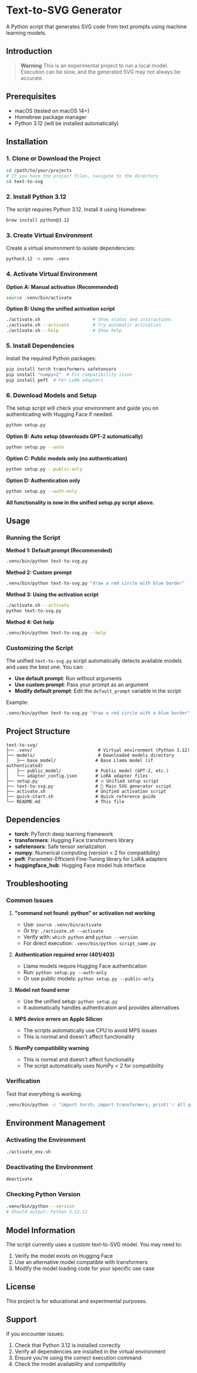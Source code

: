 # Text-to-SVG Generator

A Python script that generates SVG code from text prompts using machine learning models.

## Introduction

> **Warning**
> This is an experimental project to run a local model.  Execution can be slow, and the generated SVG may not always be accurate.

## Prerequisites

- macOS (tested on macOS 14+)
- Homebrew package manager
- Python 3.12 (will be installed automatically)

## Installation

### 1. Clone or Download the Project

```bash
cd /path/to/your/projects
# If you have the project files, navigate to the directory
cd text-to-svg
```

### 2. Install Python 3.12

The script requires Python 3.12. Install it using Homebrew:

```bash
brew install python@3.12
```

### 3. Create Virtual Environment

Create a virtual environment to isolate dependencies:

```bash
python3.12 -m venv .venv
```

### 4. Activate Virtual Environment

**Option A: Manual activation (Recommended)**
```bash
source .venv/bin/activate
```

**Option B: Using the unified activation script**
```bash
./activate.sh                    # Show status and instructions
./activate.sh --activate         # Try automatic activation
./activate.sh --help             # Show help
```

### 5. Install Dependencies

Install the required Python packages:

```bash
pip install torch transformers safetensors
pip install "numpy<2"  # Fix compatibility issue
pip install peft  # For LoRA adapters
```

### 6. Download Models and Setup

The setup script will check your environment and guide you on authenticating with Hugging Face if needed.

```bash
python setup.py
```

**Option B: Auto setup (downloads GPT-2 automatically)**
```bash
python setup.py --auto
```

**Option C: Public models only (no authentication)**
```bash
python setup.py --public-only
```

**Option D: Authentication only**
```bash
python setup.py --auth-only
```

**All functionality is now in the unified setup.py script above.**

## Usage

### Running the Script

**Method 1: Default prompt (Recommended)**
```bash
.venv/bin/python text-to-svg.py
```

**Method 2: Custom prompt**
```bash
.venv/bin/python text-to-svg.py "draw a red circle with blue border"
```

**Method 3: Using the activation script**
```bash
./activate.sh --activate
python text-to-svg.py
```

**Method 4: Get help**
```bash
.venv/bin/python text-to-svg.py --help
```

### Customizing the Script

The unified `text-to-svg.py` script automatically detects available models and uses the best one. You can:

- **Use default prompt**: Run without arguments
- **Use custom prompt**: Pass your prompt as an argument
- **Modify default prompt**: Edit the `default_prompt` variable in the script

Example:
```bash
.venv/bin/python text-to-svg.py "draw a red circle with a blue border"
```

## Project Structure

```
text-to-svg/
├── .venv/                         # Virtual environment (Python 3.12)
├── models/                        # Downloaded models directory
│   ├── base_model/               # Base Llama model (if authenticated)
│   ├── public_model/             # Public model (GPT-2, etc.)
│   └── adapter_config.json       # LoRA adapter files
├── setup.py                      # 🔥 Unified setup script
├── text-to-svg.py                # 🎨 Main SVG generator script
├── activate.sh                   # Unified activation script
├── quick-start.sh                # Quick reference guide
└── README.md                     # This file
```

## Dependencies

- **torch**: PyTorch deep learning framework
- **transformers**: Hugging Face transformers library
- **safetensors**: Safe tensor serialization
- **numpy**: Numerical computing (version < 2 for compatibility)
- **peft**: Parameter-Efficient Fine-Tuning library for LoRA adapters
- **huggingface_hub**: Hugging Face model hub interface

## Troubleshooting

### Common Issues

1. **"command not found: python" or activation not working**
   - Use: `source .venv/bin/activate`
   - Or try: `./activate.sh --activate`
   - Verify with: `which python` and `python --version`
   - For direct execution: `.venv/bin/python script_name.py`

2. **Authentication required error (401/403)**
   - Llama models require Hugging Face authentication
   - Run: `python setup.py --auth-only`
   - Or use public models: `python setup.py --public-only`

3. **Model not found error**
   - Use the unified setup: `python setup.py`
   - It automatically handles authentication and provides alternatives

4. **MPS device errors on Apple Silicon**
   - The scripts automatically use CPU to avoid MPS issues
   - This is normal and doesn't affect functionality

5. **NumPy compatibility warning**
   - This is normal and doesn't affect functionality
   - The script automatically uses NumPy < 2 for compatibility

### Verification

Test that everything is working:

```bash
.venv/bin/python -c "import torch; import transformers; print('✅ All packages working!')"
```

## Environment Management

### Activating the Environment
```bash
./activate_env.sh
```

### Deactivating the Environment
```bash
deactivate
```

### Checking Python Version
```bash
.venv/bin/python --version
# Should output: Python 3.12.12
```

## Model Information

The script currently uses a custom text-to-SVG model. You may need to:

1. Verify the model exists on Hugging Face
2. Use an alternative model compatible with transformers
3. Modify the model loading code for your specific use case

## License

This project is for educational and experimental purposes.

## Support

If you encounter issues:

1. Check that Python 3.12 is installed correctly
2. Verify all dependencies are installed in the virtual environment
3. Ensure you're using the correct execution command
4. Check the model availability and compatibility
